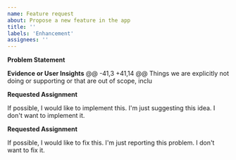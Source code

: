 ```yaml
---
name: Feature request
about: Propose a new feature in the app
title: ''
labels: 'Enhancement'
assignees: ''
---
```

<!--
See https://github.com/Microsoft/calculator/blob/master/docs/NewFeatureProcess.md for suggestions on how to write a good feature pitch. Just want to submit an idea quickly? Try Feedback Hub instead: https://insider.windows.com/en-us/fb/?contextid=130
-->

**Problem Statement**
<!--
What problem are we trying to solve? Who’s the target audience? Is there a customer need or pain point we need to remedy? Is there a business goal or metric we are trying to improve? Do we have a hypothesis we want to prove or disprove? 
What problem are we trying to solve? Who’s the target audience? Is there a customer need or pain point we need to remedy? Is there a business goal or metric we are trying to improve? Do we have a hypothesis we want to prove or disprove?
-->

**Evidence or User Insights**
@@ -41,3 +41,14 @@ Things we are explicitly not doing or supporting or that are out of scope, inclu
<!--
Show as much of the experience as needed to explain the idea. This can be as simple as a napkin drawing but can also be a code prototype, or a design comp. Keep it simple at this stage, as it can be refined later during the pre-production stage.
-->

**Requested Assignment**
<!--
Some people just want to suggest a feature and let someone else implement it.
Other people want to not only suggest a feature, but implement it as well.
Both scenarios are completely ok. We just want to know which one it is.
We are likely to prioritize the review of feature requests if they already have someone who can implement them.
Please indicate which bucket you fall into by keeping one and removing the other.
-->
If possible, I would like to implement this.
I'm just suggesting this idea.  I don't want to implement it.

**Requested Assignment**
<!--
Some people just want to report a bug and let someone else fix it.
Other people want to not only submit the bug report, but fix it as well.
Both scenarios are completely ok. We just want to know which one it is.
Please indicate which bucket you fall into by keeping one and removing the other.
-->
If possible, I would like to fix this.
I'm just reporting this problem.  I don't want to fix it.